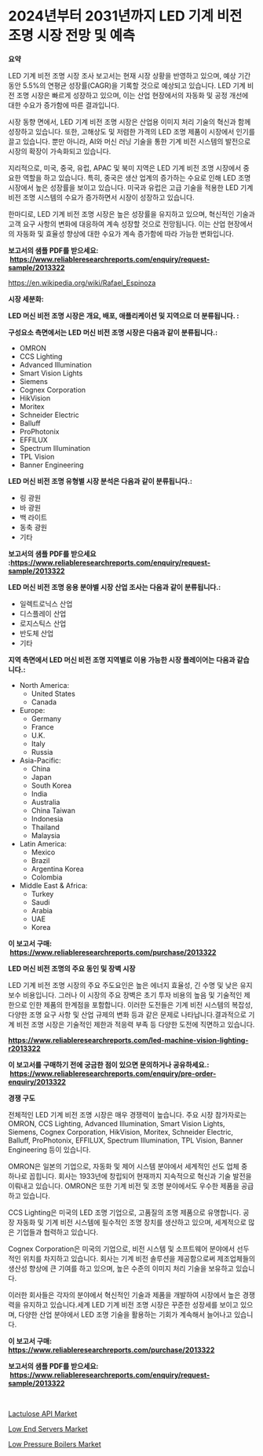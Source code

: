 <p><h1>2024년부터 2031년까지 LED 기계 비전 조명 시장 전망 및 예측</h1></p><p><strong>요약</strong></p>
<p><p>LED 기계 비전 조명 시장 조사 보고서는 현재 시장 상황을 반영하고 있으며, 예상 기간 동안 5.5%의 연평균 성장률(CAGR)을 기록할 것으로 예상되고 있습니다. LED 기계 비전 조명 시장은 빠르게 성장하고 있으며, 이는 산업 현장에서의 자동화 및 공정 개선에 대한 수요가 증가함에 따른 결과입니다.</p><p>시장 동향 면에서, LED 기계 비전 조명 시장은 산업용 이미지 처리 기술의 혁신과 함께 성장하고 있습니다. 또한, 고해상도 및 저렴한 가격의 LED 조명 제품이 시장에서 인기를 끌고 있습니다. 뿐만 아니라, AI와 머신 러닝 기술을 통한 기계 비전 시스템의 발전으로 시장의 확장이 가속화되고 있습니다.</p><p>지리적으로, 미국, 중국, 유럽, APAC 및 북미 지역은 LED 기계 비전 조명 시장에서 중요한 역할을 하고 있습니다. 특히, 중국은 생산 업계의 증가하는 수요로 인해 LED 조명 시장에서 높은 성장률을 보이고 있습니다. 미국과 유럽은 고급 기술을 적용한 LED 기계 비전 조명 시스템의 수요가 증가하면서 시장이 성장하고 있습니다.</p><p>한마디로, LED 기계 비전 조명 시장은 높은 성장률을 유지하고 있으며, 혁신적인 기술과 고객 요구 사항의 변화에 대응하여 계속 성장할 것으로 전망됩니다. 이는 산업 현장에서의 자동화 및 효율성 향상에 대한 수요가 계속 증가함에 따라 가능한 변화입니다.</p></p>
<p><strong>보고서의 샘플 PDF를 받으세요: &nbsp;<a href="https://www.reliableresearchreports.com/enquiry/request-sample/2013322">https://www.reliableresearchreports.com/enquiry/request-sample/2013322</a></strong></p>
<p><a href="https://en.wikipedia.org/wiki/Rafael_Espinoza">https://en.wikipedia.org/wiki/Rafael_Espinoza</a></p>
<p><strong>시장 세분화:</strong></p>
<p><strong> LED 머신 비전 조명 시장은 개요, 배포, 애플리케이션 및 지역으로 더 분류됩니다. :</strong></p>
<p><strong>구성요소 측면에서는 LED 머신 비전 조명 시장은 다음과 같이 분류됩니다.:</strong></p>
<p><ul><li>OMRON</li><li>CCS Lighting</li><li>Advanced Illumination</li><li>Smart Vision Lights</li><li>Siemens</li><li>Cognex Corporation</li><li>HikVision</li><li>Moritex</li><li>Schneider Electric</li><li>Balluff</li><li>ProPhotonix</li><li>EFFILUX</li><li>Spectrum Illumination</li><li>TPL Vision</li><li>Banner Engineering</li></ul></p>
<p><strong> LED 머신 비전 조명 유형별 시장 분석은 다음과 같이 분류됩니다.:</strong></p>
<p><ul><li>링 광원</li><li>바 광원</li><li>백 라이트</li><li>동축 광원</li><li>기타</li></ul></p>
<p><strong>보고서의 샘플 PDF를 받으세요 :<a href="https://www.reliableresearchreports.com/enquiry/request-sample/2013322">https://www.reliableresearchreports.com/enquiry/request-sample/2013322</a></strong></p>
<p><strong> LED 머신 비전 조명 응용 분야별 시장 산업 조사는 다음과 같이 분류됩니다.:</strong></p>
<p><ul><li>일렉트로닉스 산업</li><li>디스플레이 산업</li><li>로지스틱스 산업</li><li>반도체 산업</li><li>기타</li></ul></p>
<p><strong>지역 측면에서 LED 머신 비전 조명 지역별로 이용 가능한 시장 플레이어는 다음과 같습니다.:</strong></p>
<p><ul>
    <li>
        North America:
        <ul>
            <li>United States</li>
            <li>Canada</li>
        </ul>
    </li>
    <li>
        Europe:
        <ul>
            <li>Germany</li>
            <li>France</li>
            <li>U.K.</li>
            <li>Italy</li>
            <li>Russia</li>
        </ul>
    </li>
    <li>
        Asia-Pacific:
        <ul>
            <li>China</li>
            <li>Japan</li>
            <li>South Korea</li>
            <li>India</li>
            <li>Australia</li>
            <li>China Taiwan</li>
            <li>Indonesia</li>
            <li>Thailand</li>
            <li>Malaysia</li>
        </ul>
    </li>
    <li>
        Latin America:
        <ul>
            <li>Mexico</li>
            <li>Brazil</li>
            <li>Argentina Korea</li>
            <li>Colombia</li>
        </ul>
    </li>
    <li>
        Middle East & Africa:
        <ul>
            <li>Turkey</li>
            <li>Saudi</li>
            <li>Arabia</li>
            <li>UAE</li>
            <li>Korea</li>
        </ul>
    </li>
    </ul></p>
<p><strong>이 보고서 구매: &nbsp;<a href="https://www.reliableresearchreports.com/purchase/2013322">https://www.reliableresearchreports.com/purchase/2013322</a></strong></p>
<p><strong>LED 머신 비전 조명의 주요 동인 및 장벽 시장</strong></p>
<p><p>LED 기계 비전 조명 시장의 주요 주도요인은 높은 에너지 효율성, 긴 수명 및 낮은 유지 보수 비용입니다. 그러나 이 시장의 주요 장벽은 초기 투자 비용의 높음 및 기술적인 제한으로 인한 제품의 한계점을 포함합니다. 이러한 도전들은 기계 비전 시스템의 복잡성, 다양한 조명 요구 사항 및 산업 규제의 변화 등과 같은 문제로 나타납니다.결과적으로 기계 비전 조명 시장은 기술적인 제한과 적응력 부족 등 다양한 도전에 직면하고 있습니다.</p></p>
<p><strong><a href="https://www.reliableresearchreports.com/led-machine-vision-lighting-r2013322">https://www.reliableresearchreports.com/led-machine-vision-lighting-r2013322</a></strong></p>
<p><strong>이 보고서를 구매하기 전에 궁금한 점이 있으면 문의하거나 공유하세요.: &nbsp;<a href="https://www.reliableresearchreports.com/enquiry/pre-order-enquiry/2013322">https://www.reliableresearchreports.com/enquiry/pre-order-enquiry/2013322</a></strong></p>
<p><strong>경쟁 구도</strong></p>
<p><p>전체적인 LED 기계 비전 조명 시장은 매우 경쟁력이 높습니다. 주요 시장 참가자로는 OMRON, CCS Lighting, Advanced Illumination, Smart Vision Lights, Siemens, Cognex Corporation, HikVision, Moritex, Schneider Electric, Balluff, ProPhotonix, EFFILUX, Spectrum Illumination, TPL Vision, Banner Engineering 등이 있습니다.</p><p>OMRON은 일본의 기업으로, 자동화 및 제어 시스템 분야에서 세계적인 선도 업체 중 하나로 꼽힙니다. 회사는 1933년에 창립되어 현재까지 지속적으로 혁신과 기술 발전을 이뤄내고 있습니다. OMRON은 또한 기계 비전 및 조명 분야에서도 우수한 제품을 공급하고 있습니다.</p><p>CCS Lighting은 미국의 LED 조명 기업으로, 고품질의 조명 제품으로 유명합니다. 공장 자동화 및 기계 비전 시스템에 필수적인 조명 장치를 생산하고 있으며, 세계적으로 많은 기업들과 협력하고 있습니다.</p><p>Cognex Corporation은 미국의 기업으로, 비전 시스템 및 소프트웨어 분야에서 선두적인 위치를 차지하고 있습니다. 회사는 기계 비전 솔루션을 제공함으로써 제조업체들의 생산성 향상에 큰 기여를 하고 있으며, 높은 수준의 이미지 처리 기술을 보유하고 있습니다.</p><p>이러한 회사들은 각자의 분야에서 혁신적인 기술과 제품을 개발하여 시장에서 높은 경쟁력을 유지하고 있습니다.세계 LED 기계 비전 조명 시장은 꾸준한 성장세를 보이고 있으며, 다양한 산업 분야에서 LED 조명 기술을 활용하는 기회가 계속해서 늘어나고 있습니다.</p></p>
<p><strong>이 보고서 구매: &nbsp; <a href="https://www.reliableresearchreports.com/purchase/2013322">https://www.reliableresearchreports.com/purchase/2013322</a></strong></p>
<p><strong>보고서의 샘플 PDF를 받으세요: &nbsp;<a href="https://www.reliableresearchreports.com/enquiry/request-sample/2013322">https://www.reliableresearchreports.com/enquiry/request-sample/2013322</a></strong><strong></strong></p>
<p>&nbsp;</p>
<p><p><a href="https://medium.com/@sally.slat78543/lactulose-api-market-global-market-insights-and-sales-trends-2024-to-2031-06e5bf8303de">Lactulose API Market</a></p><p><a href="https://github.com/ajohirul8010/Market-Research-Report-List-1/blob/main/low-end-servers-market.md">Low End Servers Market</a></p><p><a href="https://github.com/jahid123ahm/Market-Research-Report-List-1/blob/main/low-pressure-boilers-market.md">Low Pressure Boilers Market</a></p></p>